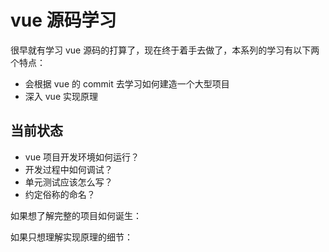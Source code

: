 # vue 源码学习
很早就有学习 vue 源码的打算了，现在终于着手去做了，本系列的学习有以下两个特点：
- 会根据 vue 的 commit 去学习如何建造一个大型项目
- 深入 vue 实现原理

## 当前状态
- vue 项目开发环境如何运行？
- 开发过程中如何调试？
- 单元测试应该怎么写？
- 约定俗称的命名？

如果想了解完整的项目如何诞生：

如果只想理解实现原理的细节：